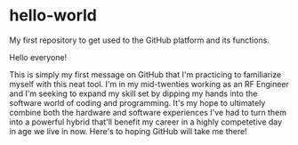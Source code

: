 # hello-world
My first repository to get used to the GitHub platform and its functions.

Hello everyone! 

This is simply my first message on GitHub that I'm practicing to familiarize myself with this neat tool. I'm in my mid-twenties working as an RF Engineer and I'm seeking to expand my skill set by dipping my hands into the software world of coding and programming. It's my hope to ultimately combine both the hardware and software experiences I've had to turn them into a powerful hybrid that'll benefit my career in a highly competetive day in age we live in now. Here's to hoping GitHub will take me there! 

